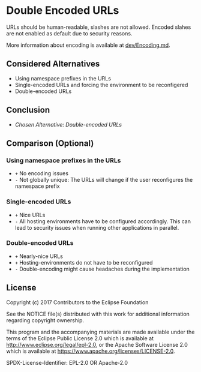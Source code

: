 # Double Encoded URLs

URLs should be human-readable, slashes are not allowed.
Encoded slahes are not enabled as default due to security reasons.

More information about encoding is available at [dev/Encoding.md](dev/Encoding).

## Considered Alternatives

* Using namespace prefixes in the URLs
* Single-encoded URLs and forcing the environment to be reconfigered
* Double-encoded URLs

## Conclusion

* *Chosen Alternative: Double-encoded URLs*

## Comparison (Optional)

### Using namespace prefixes in the URLs

* `+` No encoding issues
* `-` Not globally unique: The URLs will change if the user reconfigures the namespace prefix

### Single-encoded URLs

* `+` Nice URLs
* `-` All hosting environments have to be configured accordingly. This can lead to security issues when running other applications in parallel.

### Double-encoded URLs

* `+` Nearly-nice URLs
* `+` Hosting-environments do not have to be reconfigured
* `-` Double-encoding might cause headaches during the implementation

## License

Copyright (c) 2017 Contributors to the Eclipse Foundation

See the NOTICE file(s) distributed with this work for additional
information regarding copyright ownership.

This program and the accompanying materials are made available under the
terms of the Eclipse Public License 2.0 which is available at
http://www.eclipse.org/legal/epl-2.0, or the Apache Software License 2.0
which is available at https://www.apache.org/licenses/LICENSE-2.0.

SPDX-License-Identifier: EPL-2.0 OR Apache-2.0

